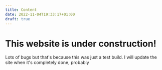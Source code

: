 ```yaml
---
title: Content
date: 2022-11-04T19:33:17+01:00
draft: true
---
```


# This website is under construction!
Lots of bugs but that's because this was just a test build. I will update the site when it's completely done, probably
